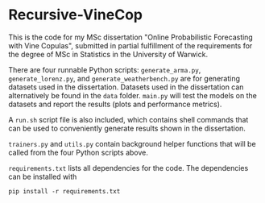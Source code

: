 # Recursive-VineCop

This is the code for my MSc dissertation "Online Probabilistic Forecasting with Vine Copulas", submitted in partial fulfillment of the requirements for the degree of MSc in Statistics in the University of Warwick.

There are four runnable Python scripts: `generate_arma.py`, `generate_lorenz.py`, and `generate_weatherbench.py` are for generating datasets used in the dissertation. Datasets used in the dissertation can alternatively be found in the `data` folder.
`main.py` will test the models on the datasets and report the results (plots and performance metrics).

A `run.sh` script file is also included, which contains shell commands that can be used to conveniently generate results shown in the dissertation.

`trainers.py` and `utils.py` contain background helper functions that will be called from the four Python scripts above.

`requirements.txt` lists all dependencies for the code. The dependencies can be installed with
```
pip install -r requirements.txt
```